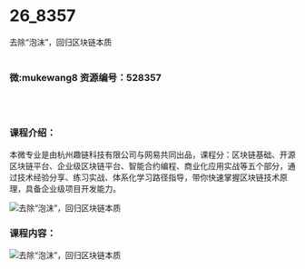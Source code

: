 # 26_8357
去除“泡沫”，回归区块链本质
<br/></br>
<h3>微:mukewang8 资源编号：528357</h3>
<br/></br>
<h3>课程介绍：</h3>
<p>本微专业是由杭州趣链科技有限公司与网易共同出品，课程分：<a title="查看与 区块链 相关的文章" target="_blank">区块链</a>基础、开源区块链平台、企业级区块链平台、智能合约编程、商业化应用实战等五个部分，通过技术经验分享、练习实战、体系化学习路径指导，带你快速掌握区块链技术原理，具备企业级项目开发能力。</p>
<p><img src="https://www.ko996.com/wp-content/uploads/img/2019/11/1-7-300x109.png" alt="去除“泡沫”，回归区块链本质"></p>
<h3>课程内容：</h3>
<p><img src="https://www.ko996.com/wp-content/uploads/img/2019/11/2-14.png" alt="去除“泡沫”，回归区块链本质"></p>
<p>&nbsp;</p>
